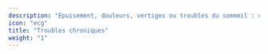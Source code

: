 ```yaml
---
description: "Épuisement, douleurs, vertiges ou troubles du sommeil : une imagerie exhaustive permet d'éliminer les soupçons ou de faciliter le diagnostic."
icon: "ecg"
title: "Troubles chroniques"
weight: "1"
---
```


